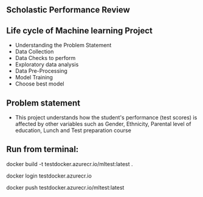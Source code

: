 ## Scholastic Performance Review

## Life cycle of Machine learning Project

- Understanding the Problem Statement
- Data Collection
- Data Checks to perform
- Exploratory data analysis
- Data Pre-Processing
- Model Training
- Choose best model

## Problem statement
- This project understands how the student's performance (test scores) is affected by other variables such as Gender, Ethnicity, Parental level of education, Lunch and Test preparation course

## Run from terminal:

docker build -t testdocker.azurecr.io/mltest:latest .

docker login testdocker.azurecr.io

docker push testdocker.azurecr.io/mltest:latest
